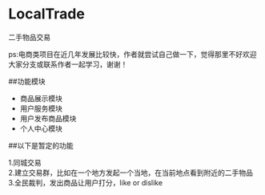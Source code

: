 # LocalTrade
二手物品交易

  ps:电商类项目在近几年发展比较快，作者就尝试自己做一下，觉得那里不好欢迎大家分支或联系作者一起学习，谢谢！

##功能模块

* 商品展示模块
* 用户服务模块
* 用户发布商品模块
* 个人中心模块

##以下是暂定的功能

  1.同城交易<br>
  2.建立交易群，比如在一个地方发起一个当地，在当前地点看到附近的二手物品<br>
  3.全民裁判，发出商品让用户打分，like or dislike<br>

